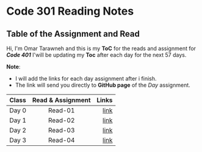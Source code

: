 # Code 301 Reading Notes

## Table of the Assignment and Read

Hi, I'm Omar Tarawneh and this is my **ToC** for the reads and assignment for _**Code 401**_
I'will be updating my **Toc** after each day for the next 57 days.

**Note**:

- I will add the links for each day assignment after i finish.
- The link will send you directly to **GitHub page** of the _Day_ assignment.

| Class | Read & Assignment |                                                                               Links |
| :---- | :---------------: | ----------------------------------------------------------------------------------: |
| Day 0 |      Read-01      | [link](https://omar-tarawneh.github.io/reading-notes/reading-notes-code401/read-01) |
| Day 1 |      Read-02      | [link](https://omar-tarawneh.github.io/reading-notes/reading-notes-code401/read-02) |
| Day 2 |      Read-03      | [link](https://omar-tarawneh.github.io/reading-notes/reading-notes-code401/read-03) |
| Day 3 |      Read-04      | [link](https://omar-tarawneh.github.io/reading-notes/reading-notes-code401/read-04) |

